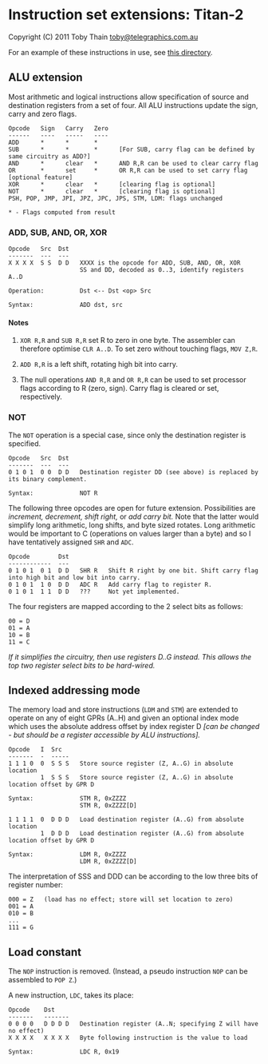 # Instruction set extensions: Titan-2 #

Copyright (C) 2011 Toby Thain <toby@telegraphics.com.au>


For an example of these instructions in use, see [this directory](titan2/).


## ALU extension ##

Most arithmetic and logical instructions allow specification of source and destination
registers from a set of four. All ALU instructions update the sign, carry and zero flags.

    Opcode   Sign   Carry   Zero
    ------   ----   -----   ----
    ADD      *      *       *      
    SUB      *      *       *      [For SUB, carry flag can be defined by same circuitry as ADD?]
    AND      *      clear   *      AND R,R can be used to clear carry flag
    OR       *      set     *      OR R,R can be used to set carry flag     [optional feature]
    XOR      *      clear   *      [clearing flag is optional]
    NOT      *      clear   *      [clearing flag is optional]
    PSH, POP, JMP, JPI, JPZ, JPC, JPS, STM, LDM: flags unchanged
    
    * - Flags computed from result

### ADD, SUB, AND, OR, XOR ###

    Opcode   Src  Dst
    -------  ---  ---
    X X X X  S S  D D   XXXX is the opcode for ADD, SUB, AND, OR, XOR
                        SS and DD, decoded as 0..3, identify registers A..D

    Operation:          Dst <-- Dst <op> Src

    Syntax:             ADD dst, src

#### Notes ####

1.  `XOR R,R` and `SUB R,R` set R to zero in one byte. The assembler can therefore optimise
    `CLR A..D`. To set zero without touching flags, `MOV Z,R`.

2.  `ADD R,R` is a left shift, rotating high bit into carry.

3.  The null operations `AND R,R` and `OR R,R` can be used to set processor flags according to R
    (zero, sign). Carry flag is cleared or set, respectively.

### NOT ###

The `NOT` operation is a special case, since only the destination register is specified.

    Opcode   Src  Dst
    -------  ---  ---
    0 1 0 1  0 0  D D   Destination register DD (see above) is replaced by its binary complement.
    
    Syntax:             NOT R

The following three opcodes are open for future extension. Possibilities are *increment, decrement, 
shift right,* or *add carry bit.* Note that the latter would simplify long arithmetic, long shifts,
and byte sized rotates. Long arithmetic would be important to C (operations on values larger than a byte)
and so I have tentatively assigned `SHR` and `ADC`.

    Opcode        Dst
    ------------  ---
    0 1 0 1  0 1  D D   SHR R   Shift R right by one bit. Shift carry flag into high bit and low bit into carry.
    0 1 0 1  1 0  D D   ADC R   Add carry flag to register R.
    0 1 0 1  1 1  D D   ???     Not yet implemented.

The four registers are mapped according to the 2 select bits as follows:

    00 = D
    01 = A
    10 = B
    11 = C

*If it simplifies the circuitry, then use registers D..G instead. This allows the top two register select bits
to be hard-wired.*


## Indexed addressing mode ##

The memory load and store instructions (`LDM` and `STM`) are extended to operate on
any of eight GPRs (A..H) and given an optional index mode which uses the absolute address
offset by index register D *[can be changed - but should be a register accessible by ALU instructions].*

    Opcode   I  Src
    -------  -  -----
    1 1 1 0  0  S S S   Store source register (Z, A..G) in absolute location
             1  S S S   Store source register (Z, A..G) in absolute location offset by GPR D

    Syntax:             STM R, 0xZZZZ
                        STM R, 0xZZZZ[D]

    1 1 1 1  0  D D D   Load destination register (A..G) from absolute location
             1  D D D   Load destination register (A..G) from absolute location offset by GPR D

    Syntax:             LDM R, 0xZZZZ
                        LDM R, 0xZZZZ[D]

The interpretation of SSS and DDD can be according to the low three bits of register number:

    000 = Z   (load has no effect; store will set location to zero)
    001 = A
    010 = B
    ...
    111 = G


## Load constant ##

The `NOP` instruction is removed. (Instead, a pseudo instruction `NOP` can be assembled to `POP Z`.)

A new instruction, `LDC`, takes its place:

    Opcode    Dst
    -------   -------
    0 0 0 0   D D D D   Destination register (A..N; specifying Z will have no effect)
    X X X X   X X X X   Byte following instruction is the value to load
    
    Syntax:             LDC R, 0x19
